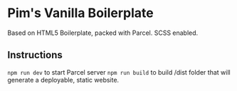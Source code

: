 # Pim's Vanilla Boilerplate
Based on HTML5 Boilerplate, packed with Parcel. SCSS enabled.

## Instructions
`npm run dev` to start Parcel server
`npm run build` to build /dist folder that will generate a deployable, static website.
